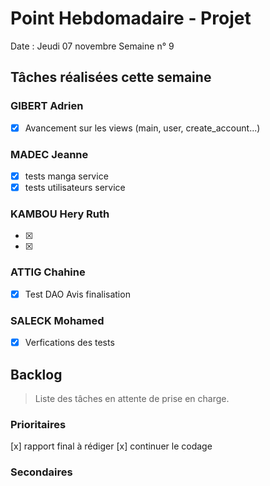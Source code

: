 # Point Hebdomadaire - Projet

Date : Jeudi 07 novembre
Semaine n° 9

## Tâches réalisées cette semaine

### GIBERT Adrien

- [x] Avancement sur les views (main, user, create_account...)

### MADEC Jeanne
- [x] tests manga service
- [x] tests utilisateurs service

### KAMBOU Hery Ruth

- [x]   
- [x]

### ATTIG Chahine

- [x] Test DAO Avis finalisation


### SALECK Mohamed
- [x] Verfications des tests

## Backlog

> Liste des tâches en attente de prise en charge.

### Prioritaires

[x] rapport final à rédiger
[x] continuer le codage 



### Secondaires